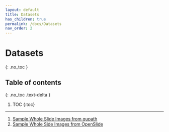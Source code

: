 ```yaml
---
layout: default
title: Datasets
has_children: true
permalink: /docs/Datasets
nav_order: 2
---
```


# Datasets
{: .no_toc }

## Table of contents
{: .no_toc .text-delta }

1. TOC
{:toc}

---

1. [Sample Whole Slide Images from qupath](https://qupath.readthedocs.io/en/latest/docs/intro/acknowledgements.html)
2. [Sample Whole Side Images from OpenSlide](http://openslide.cs.cmu.edu/download/openslide-testdata/)